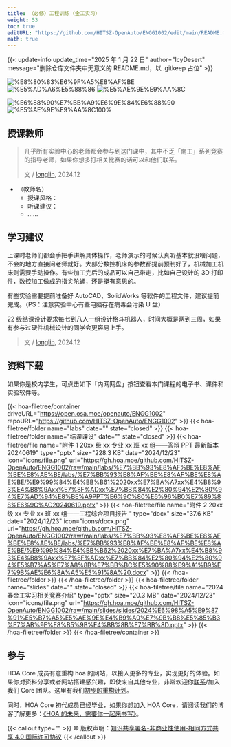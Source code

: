 ```yaml
---
title: （必修）工程训练（金工实习）
weight: 53
toc: true
editURL: "https://github.com/HITSZ-OpenAuto/ENGG1002/edit/main/README.md"
math: true
---
```


{{< update-info update_time="2025 年 1 月 22 日" author="IcyDesert" message="删除仓库文件夹中无意义的 README.md，以 .gitkeep 占位" >}}


<!--
1. 通过 [Shields.io](https://shields.io/) 生成如下的徽章，标注课程的基本信息。
2. 请根据课程的具体内容增删仓库的子文件夹。子文件夹建议使用小写英文，并且添加 README.md。
3. 关于课程的描述可以不止以下几个方面，酌情增删。
4. hoa.moe 生成本课程对应页面后，请将页面链接复制到 GitHub 仓库的 About/Website 中。
5. 可以在 GitHub 页面的 About/Topics 中为课程添加话题名称。
-->

<div class="img-div hx-mt-4 hx-flex-row hx-justify-start hx-items-center">

![%E8%80%83%E6%9F%A5%E8%AF%BE](https://img.shields.io/badge/%E8%80%83%E6%9F%A5%E8%AF%BE-green)
![%E5%AD%A6%E5%88%86](https://img.shields.io/badge/%E5%AD%A6%E5%88%86-2-moccasin)
![%E5%AE%9E%E9%AA%8C](https://img.shields.io/badge/%E5%AE%9E%E9%AA%8C-purple)

![%E6%88%90%E7%BB%A9%E6%9E%84%E6%88%90](https://img.shields.io/badge/%E6%88%90%E7%BB%A9%E6%9E%84%E6%88%90-gold)
![%E5%AE%9E%E9%AA%8C100%](https://img.shields.io/badge/%E5%AE%9E%E9%AA%8C-100%25-wheat)


</div>

## 授课教师

> 几乎所有实验中心的老师都会参与到这门课中，其中不乏「南工」系列竞赛的指导老师，如果你想多打相关比赛的话可以和他们联系。
> 
> 文 / [longlin](https://github.com/longlin10086), 2024.12

- （教师名）
  - 授课风格：
  - 听课建议：
  - ……

## 学习建议

上课时老师们都会手把手讲解具体操作，老师演示的时候认真听基本就没啥问题，不会的地方直接问老师就好。大部分数控机床的参数都提前预制好了，机械加工机床则需要手动操作。有些加工完后的成品可以自己带走，比如自己设计的 3D 打印件，数控加工做成的指尖陀螺，还是挺有意思的。

有些实验需要提前准备好 AutoCAD、SolidWorks 等软件的工程文件，建议提前完成。（PS：注意实验中心有些电脑存在病毒会污染 U 盘）

22 级结课设计要求每七到八人一组设计格斗机器人，时间大概是两到三周，如果有参与过硬件机械设计的同学会更容易上手。

> 文 / [longlin](https://github.com/longlin10086), 2024.12

## 资料下载

如果你是校内学生，可点击如下「内网网盘」按钮查看本门课程的电子书、课件和实验软件等。

{{< hoa-filetree/container driveURL="https://open.osa.moe/openauto/ENGG1002" repoURL="https://github.com/HITSZ-OpenAuto/ENGG1002" >}}
{{< hoa-filetree/folder name="labs" date="" state="closed" >}}
{{< hoa-filetree/folder name="结课课设" date="" state="closed" >}}
{{< hoa-filetree/file name="附件 1 20xx 级 xx 专业 xx 班 xx 组——答辩 PPT 最新版本 20240619" type="pptx" size="228.3 KB" date="2024/12/23" icon="icons/file.png" url="https://gh.hoa.moe/github.com/HITSZ-OpenAuto/ENGG1002/raw/main/labs/%E7%BB%93%E8%AF%BE%E8%AF%BE%E8%AE%BE/labs/%E7%BB%93%E8%AF%BE%E8%AF%BE%E8%AE%BE/%E9%99%84%E4%BB%B61%2020xx%E7%BA%A7xx%E4%B8%93%E4%B8%9Axx%E7%8F%ADxx%E7%BB%84%E2%80%94%E2%80%94%E7%AD%94%E8%BE%A9PPT%E6%9C%80%E6%96%B0%E7%89%88%E6%9C%AC20240619.pptx" >}}
{{< hoa-filetree/file name="附件 2 20xx 级 xx 专业 xx 班 xx 组——工程综合项目报告 " type="docx" size="37.6 KB" date="2024/12/23" icon="icons/docx.png" url="https://gh.hoa.moe/github.com/HITSZ-OpenAuto/ENGG1002/raw/main/labs/%E7%BB%93%E8%AF%BE%E8%AF%BE%E8%AE%BE/labs/%E7%BB%93%E8%AF%BE%E8%AF%BE%E8%AE%BE/%E9%99%84%E4%BB%B62%2020xx%E7%BA%A7xx%E4%B8%93%E4%B8%9Axx%E7%8F%ADxx%E7%BB%84%E2%80%94%E2%80%94%E5%B7%A5%E7%A8%8B%E7%BB%BC%E5%90%88%E9%A1%B9%E7%9B%AE%E6%8A%A5%E5%91%8A%20.docx" >}}
{{< /hoa-filetree/folder >}}
{{< /hoa-filetree/folder >}}
{{< hoa-filetree/folder name="slides" date="" state="closed" >}}
{{< hoa-filetree/file name="2024 春金工实习相关竞赛介绍" type="pptx" size="20.3 MB" date="2024/12/23" icon="icons/file.png" url="https://gh.hoa.moe/github.com/HITSZ-OpenAuto/ENGG1002/raw/main/slides/slides/2024%E6%98%A5%E9%87%91%E5%B7%A5%E5%AE%9E%E4%B9%A0%E7%9B%B8%E5%85%B3%E7%AB%9E%E8%B5%9B%E4%BB%8B%E7%BB%8D.pptx" >}}
{{< /hoa-filetree/folder >}}
{{< /hoa-filetree/container >}}

## 参与

HOA Core 成员有意重构 hoa 的网站，以接入更多的专业，实现更好的体验。如果你对资料分享或者网站搭建感兴趣，即使来自其他专业，非常欢迎你[联系](mailto:hi@hoa.moe)/加入我们 Core 团队。这里有我们[初步的重构计划](https://historical-mousepad-286.notion.site/HOA-1f71751ad5fe80978c70d9e32330d7e6)。

同时，HOA Core 初代成员已经毕业，如果你想加入 HOA Core，请阅读我们的博客了解更多：[《HOA 的未来，需要你一起来书写》](https://hoa.moe/news/future-of-hoa)。

{{< callout type="" >}}
  © 版权声明：[知识共享署名-非商业性使用-相同方式共享 4.0 国际许可协议](https://creativecommons.org/licenses/by-nc-sa/4.0/)
{{< /callout >}}

